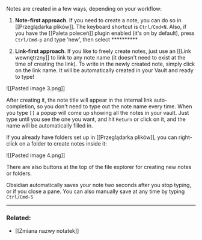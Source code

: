 Notes are created in a few ways, depending on your workflow:

1. **Note-first approach**. If you need to create a note, you can do so in [[Przeglądarka plików]]. The keyboard shortcut is `Ctrl/Cmd+N`. Also, if you have the [[Paleta poleceń]] plugin enabled (it's on by default), press `Ctrl/Cmd-p` and type ‘new’, then select **********
 
1. **Link-first approach**. If you like to freely create notes, just use an [[Link wewnętrzny]] to link to any note name (it doesn't need to exist at the time of creating the link). To write in the newly created note, simply click on the link name. It will be automatically created in your Vault and ready to type!

![[Pasted image 3.png]]

After creating it, the note title will appear in the internal link auto-completion, so you don't need to type out the note name every time. When you type `[[` a popup will come up showing all the notes in your vault. Just type until you see the one you want, and hit `Return` or click on it, and the name will be automatically filled in.

If you already have folders set up in [[Przeglądarka plików]], you can right-click on a folder to create notes inside it:

![[Pasted image 4.png]]

There are also buttons at the top of the file explorer for creating new notes or folders. 

Obsidian automatically saves your note two seconds after you stop typing, or if you close a pane. You can also manually save at any time by typing `Ctrl/Cmd-S`

---

### Related:

- [[Zmiana nazwy notatek]]

